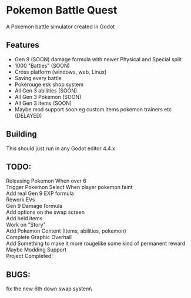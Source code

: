 # Pokemon Battle Quest
A Pokemon battle simulator created in Godot
## Features
- Gen 9 (SOON) damage formula with newer Physical and Special split
- 1000 "Battles" (SOON)
- Cross platform (windows, web, Linux)
- Saving every battle
- Pokérouge esk shop system
- All Gen 3 abilities (SOON)
- All Gen 3 Pokemon (SOON)
- All Gen 3 items (SOON)
- Maybe mod support soon eg custom items pokemon trainers etc (DELAYED)
## Building
This should just run in any Godot editor 4.4.x
## TODO:
Releasing Pokemon When over 6\
Trigger Pokemon Select When player pokemon faint\
Add real Gen 9 EXP formula\
Rework EVs\
Gen 9 Damage formula\
Add options on the swap screen\
Add held items\
Work on "Story"\
Add Pokemon Content (Items, abilities, pokemon)\
Complete Graphic Overhall\
Add Something to make it more rougelike some kind of permanent reward\
Maybe Modding Support\
Project Completed!
## BUGS:
fix the new 6th down swap system\

